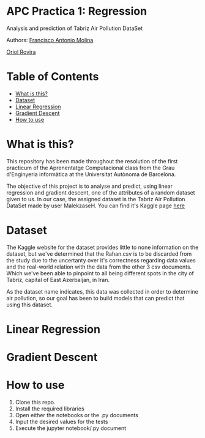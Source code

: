 # APC Practica 1: Regression 
Analysis and prediction of Tabriz Air Pollution DataSet

Authors:
  [Francisco Antonio Molina](https://github.com/franmuline/)
  
  [Oriol Rovira](https://github.com/1462731/)
  
# Table of Contents
  * [What is this?](#what-is-this)
  * [Dataset](#dataset)
  * [Linear Regression](#Linear-regression)
  * [Gradient Descent](#Gradient-descent)
  * [How to use](#how-to-use)

# What is this?
This repository has been made throughout the resolution of the first practicum of the Aprenentatge Computacional class from the Grau d'Enginyeria informàtica at the Universitat Autònoma de Barcelona.

The objective of this project is to analyse and predict, using linear regression and gradient descent, one of the attributes of a random dataset given to us. In our case, the assigned dataset is the Tabriz Air Pollution DataSet made by user MalekzaseH. You can find it's Kaggle page [here](https://www.kaggle.com/sabermalek/tapds)

# Dataset
The Kaggle website for the dataset provides little to none information on the dataset, but we've determined that the Rahan.csv is to be discarded from the study due to the uncertanty over it's correctness regarding data values and the real-world relation with the data from the other 3 csv documents. Which we've been able to pinpoint to all being different spots in the city of Tabriz, capital of East Azerbaijan, in Iran.

As the dataset name indicates, this data was collected in order to determine air pollution, so our goal has been to build models that can predict that using this dataset. 




# Linear Regression

# Gradient Descent

# How to use

  1. Clone this repo.
  2. Install the required libraries
  3. Open either the notebooks or the .py documents
  5. Input the desired values for the tests
  6. Execute the jupyter notebook/.py document
